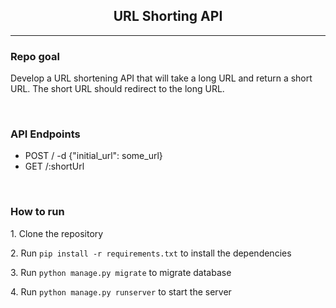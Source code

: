 <h2 align="center">URL Shorting API</h3>
<hr>

<h3>Repo goal</h4>
<p>Develop a URL shortening API that will take a long URL and return a short URL. The short URL should redirect to the long URL.</p>

<br>

<h3>API Endpoints</h3>
<ul>
  <li>POST / -d {"initial_url": some_url}</li>
  <li>GET /:shortUrl</li>
</ul>

<br>

<h3>How to run</h3>
<p>1. Clone the repository</p>
<p>2. Run <code>pip install -r requirements.txt</code> to install the dependencies</p>
<p>3. Run <code>python manage.py migrate</code> to migrate database</p>
<p>4. Run <code>python manage.py runserver</code> to start the server</p>
